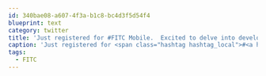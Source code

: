 ```yaml
---
id: 340bae08-a607-4f3a-b1c8-bc4d3f5d54f4
blueprint: text
category: twitter
title: 'Just registered for #FITC Mobile.  Excited to delve into developing mobile products.'
caption: 'Just registered for <span class="hashtag hashtag_local">#<a href="http://tweettemp.darylchymko.ca/?tag=fitc">FITC</a> Mobile.  Excited to delve into developing mobile products.'
tags:
  - FITC
---
```

